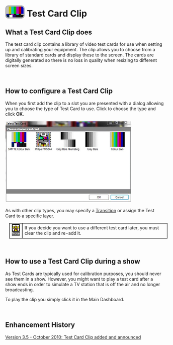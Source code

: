 <h1><img src="../../images/TestCardIcon.png" alt="" style="border: none; margin-left: 0px; 
		 margin-right: 0px; margin-top: 0px; margin-bottom: -6px;" border="0"> 
 Test Card Clip</h1>
<h2>What a Test Card Clip does</h2>
<p>The test card clip contains a library of video test cards for use when 
 setting up and calibrating your equipment. The clip allows you to choose 
 from a library of standard cards and display these to the screen. The 
 cards are digitally generated so there is no loss in quality when resizing 
 to different screen sizes.</p>
<p class="hcp2">&#160;</p>
<h2>How to configure a Test Card Clip</h2>
<p>When you first add the clip to a slot you are presented with a dialog 
 allowing you to choose the type of Test Card to use. Click to choose the 
 type and click <span style="font-weight: bold;">OK</span>.</p>
<p class="hcp2"><img alt="" src="../../images/img_50.jpg" style="margin-top: 1px; 
									 margin-bottom: 1px; margin-left: 1px; 
									 margin-right: 1px;" border="0"></p>
<p>As with other clip types, you may specify a <a href="../../tutorials/WorkingWithClips/Transitions.md">Transition</a> 
 or assign the Test Card to a specific <a href="../../tutorials/WorkingWithShows/DisplayLayers.md">layer</a>.</p>
<table style="margin-left: 12px; border-collapse: separate; border-collapse: separate;" 
		 cellspacing="0" border="1">
	<col>
	<col>
	<tr>
		<td><img src="../../images/Noteimage.png" alt="" style="border: none;" border="0"></td>
		<td>If you decide you want to use a different test card later, 
		 you must clear the clip and re-add it.</td>
	</tr>
</table>
<p>&#160;</p>
<h2>How to use a Test Card Clip during a show</h2>
<p>As Test Cards are typically used for calibration purposes, you should 
 never see them in a show. However, you might want to play a test card 
 after a show ends in order to simulate a TV station that is off the air 
 and no longer broadcasting. </p>
<p>To play the clip you simply click it in the Main Dashboard.</p>
<p>&#160;</p>
<h2 class="rvps3">Enhancement History</h2>
<p><a href="../../releases/Version_3_5.md#TestCard">Version 3.5 - October 
 2010: Test Card Clip added and announced</a></p>
